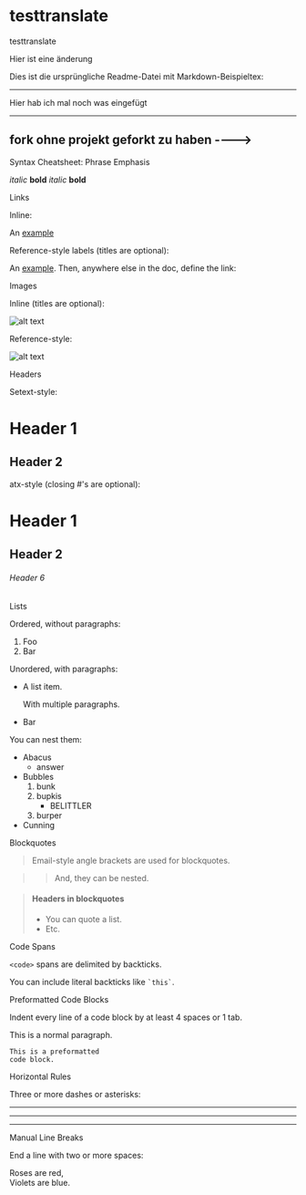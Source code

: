# testtranslate
testtranslate

Hier ist eine änderung

Dies ist die ursprüngliche Readme-Datei mit Markdown-Beispieltex:



-------------------------------

Hier hab ich mal noch was eingefügt

-------------------------------
fork ohne projekt geforkt zu haben ---->
-------------------------------

Syntax Cheatsheet:
Phrase Emphasis

*italic*   **bold**
_italic_   __bold__

Links

Inline:

An [example](http://url.com/ "Title")

Reference-style labels (titles are optional):

An [example][id]. Then, anywhere
else in the doc, define the link:

  [id]: http://example.com/  "Title"

Images

Inline (titles are optional):

![alt text](/path/img.jpg "Title")

Reference-style:

![alt text][id]

[id]: /url/to/img.jpg "Title"

Headers

Setext-style:

Header 1
========

Header 2
--------

atx-style (closing #'s are optional):

# Header 1 #

## Header 2 ##

###### Header 6

Lists

Ordered, without paragraphs:

1.  Foo
2.  Bar

Unordered, with paragraphs:

*   A list item.

    With multiple paragraphs.

*   Bar

You can nest them:

*   Abacus
    * answer
*   Bubbles
    1.  bunk
    2.  bupkis
        * BELITTLER
    3. burper
*   Cunning

Blockquotes

> Email-style angle brackets
> are used for blockquotes.

> > And, they can be nested.

> #### Headers in blockquotes
> 
> * You can quote a list.
> * Etc.

Code Spans

`<code>` spans are delimited
by backticks.

You can include literal backticks
like `` `this` ``.

Preformatted Code Blocks

Indent every line of a code block by at least 4 spaces or 1 tab.

This is a normal paragraph.

    This is a preformatted
    code block.

Horizontal Rules

Three or more dashes or asterisks:

---

* * *

- - - - 

Manual Line Breaks

End a line with two or more spaces:

Roses are red,   
Violets are blue.
